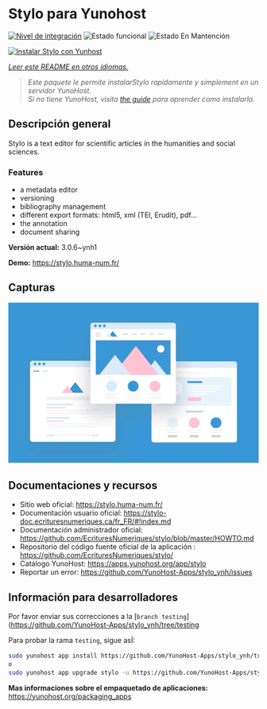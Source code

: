 <!--
Este archivo README esta generado automaticamente<https://github.com/YunoHost/apps/tree/master/tools/readme_generator>
No se debe editar a mano.
-->

# Stylo para Yunohost

[![Nivel de integración](https://dash.yunohost.org/integration/stylo.svg)](https://ci-apps.yunohost.org/ci/apps/stylo/) ![Estado funcional](https://ci-apps.yunohost.org/ci/badges/stylo.status.svg) ![Estado En Mantención](https://ci-apps.yunohost.org/ci/badges/stylo.maintain.svg)

[![Instalar Stylo con Yunhost](https://install-app.yunohost.org/install-with-yunohost.svg)](https://install-app.yunohost.org/?app=stylo)

*[Leer este README en otros idiomas.](./ALL_README.md)*

> *Este paquete le permite instalarStylo rapidamente y simplement en un servidor YunoHost.*  
> *Si no tiene YunoHost, visita [the guide](https://yunohost.org/install) para aprender como instalarla.*

## Descripción general

Stylo is a text editor for scientific articles in the humanities and social sciences.

### Features

- a metadata editor
- versioning
- bibliography management
- different export formats: html5, xml (TEI, Erudit), pdf...
- the annotation
- document sharing

**Versión actual:** 3.0.6~ynh1

**Demo:** <https://stylo.huma-num.fr/>

## Capturas

![Captura de Stylo](./doc/screenshots/example.jpg)

## Documentaciones y recursos

- Sitio web oficial: <https://stylo.huma-num.fr/>
- Documentación usuario oficial: <https://stylo-doc.ecrituresnumeriques.ca/fr_FR/#!index.md>
- Documentación administrador oficial: <https://github.com/EcrituresNumeriques/stylo/blob/master/HOWTO.md>
- Repositorio del código fuente oficial de la aplicación : <https://github.com/EcrituresNumeriques/stylo/>
- Catálogo YunoHost: <https://apps.yunohost.org/app/stylo>
- Reportar un error: <https://github.com/YunoHost-Apps/stylo_ynh/issues>

## Información para desarrolladores

Por favor enviar sus correcciones a la [`branch testing`](https://github.com/YunoHost-Apps/stylo_ynh/tree/testing

Para probar la rama `testing`, sigue asÍ:

```bash
sudo yunohost app install https://github.com/YunoHost-Apps/stylo_ynh/tree/testing --debug
o
sudo yunohost app upgrade stylo -u https://github.com/YunoHost-Apps/stylo_ynh/tree/testing --debug
```

**Mas informaciones sobre el empaquetado de aplicaciones:** <https://yunohost.org/packaging_apps>
